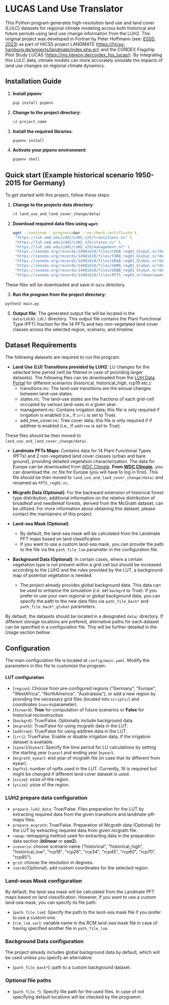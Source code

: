  
# LUCAS Land Use Translator 


This Python program generates high-resolution land use and land cover (LULC) datasets for regional climate modeling across both historical and future periods using land use change information from the LUH2. The original project was developed in Fortran by Peter Hoffmann (see: [ESSD, 2023](https://essd.copernicus.org/articles/15/3819/2023/)) as part of HICSS project LANDMATE (https://hicss-hamburg.de/projects/landmate/index.php.en) and the CORDEX Flagship Pilot Study LUCAS (https://ms.hereon.de/cordex_fps_lucas/). By integrating this LULC data, climate models can more accurately simulate the impacts of land use changes on regional climate dynamics.

## Installation Guide

1. **Install pipenv**:

   ```bash
   pip install pipenv

2. **Change to the project directory**:

   ```bash
   cd project_name

3. **Install the required libraries**:

   ```bash
   pipenv install 

4. **Activate your pipenv environment**:
   ```bash
   pipenv shell

## Quick start (Example historical scenario 1950-2015 for Germany)

To get started with this project, follow these steps:

1. **Change to the projects data directory**:

   ```bash
   cd land_use_and_land_cover_change/data/
   ```
2. **Download required data files using `wget`:**

   ```bash
   wget --continue --progress=bar --no-check-certificate \
    "https://luh.umd.edu/LUH2/LUH2_v2h/transitions.nc" \
    "https://luh.umd.edu/LUH2/LUH2_v2h/states.nc" \
    "https://luh.umd.edu/LUH2/LUH2_v2h/management.nc" \
    "https://zenodo.org/records/14981619/files/CROB_reg01_Global.nc?download=1" \
    "https://zenodo.org/records/14981619/files/FORB_reg01_Global.nc?download=1" \
    "https://zenodo.org/records/14981619/files/GRAB_reg01_Global.nc?download=1" \
    "https://zenodo.org/records/14981619/files/SHRB_reg01_Global.nc?download=1" \
    "https://zenodo.org/records/14981619/files/URBB_reg01_Global.nc?download=1" \
    "https://zenodo.org/records/14981619/files/PFTS_reg01.nc?download=1"
   ```
These files will be downloaded and save in `data` directory.

3. **Run the program from the project directory:**

```bash
python3 main.py
```

5. **Output file:** The generated output file will be located in the  `data/LUCAS_LUC/` directory. This output file contains the Plant Functional Type (PFT) fraction for the 14 PFTs and two non-vegetated land cover classes across the selected region, scenario, and timeline.

## Dataset Requirements

The following datasets are required to run the program:

- **Land Use (LU) Transitions provided by LUH2**: LU changes for the selected time period (will be filtered in case of providing larger datasets). The following files can be downloaded from the [LUH Data Portal](https://luh.umd.edu/data.shtml) for different scenarios (historical, historical_high, rcp19 etc.):
   - transitions.nc: The land-use transitions are the annual changes between land-use states. 
   - states.nc: The land-use states are the fractions of each grid-cell occupied by various land-uses in a given year.
   - management.nc: Contains irrigation data; this file is only required if irrigation is enabled (i.e., if `irri` is set to True).
   - add_tree_cover.nc: Tree cover data; this file is only required if if addtree is enabled (i.e., if `addtree` is set to True).

These files should be then moved to `land_use_and_land_cover_change/data/`.
- **Landmate PFTs Maps**: Contains data for 14 Plant Functional Types (PFTs) and 2 non-vegetated land cover classes (urban and bare ground), providing detailed vegetation characterization. The data for Europe can be downloaded from [WDC Climate](https://www.wdc-climate.de/ui/entry?acronym=LM_PFT_EUR_v1.1_afts). **From [WDC Climate](https://www.wdc-climate.de/ui/entry?acronym=LM_PFT_EUR_v1.1_afts).** you can download the .nc file for Europe (you will have to log in first). This file should be then moved to `land_use_and_land_cover_change/data/` and renamed as `PFTS_reg01.nc`. 

- **Mcgrath Data (Optional)**: For the backward extension of historical forest type distribution, additional information on the relative distribution of broadleaf and needleleaf forests, derived from the McGrath dataset, can be utilized. For more information about obtaining this dataset, please contact the maintainers of this project.
- **Land-sea Mask (Optional)**: 
   - By default, the land-sea mask will be calculated from the Landmate PFT maps based on land classification.
   - If you want to use a custom land-sea mask, you can provide the path to the file via the `path_file_lsm` parameter in the configuration file.
- **Background Data (Optional)**: In certain cases, where a certain vegetation type is not present within a grid cell but should be increased according to the LUH2 and the rules provided by the LUT, a background map of potential vegetation is needed.
   - The project already provides global background data. This data can be used to enhance the simulation (i.e. set `backgrd` to True). If you prefer to use your own regional or global background data, you can specify the path to the new data files via `path_file_back*` and `path_file_back*_global` parameters.

By default, the datasets should be located in a designated `data/` directory. If different storage locations are prefered, alternative paths for each dataset can be specified in a configuration file. This will be further detailed in the Usage section bellow.

 

## Configuration
The main configuration file is located at `config/main.yaml`. Modify the parameters in this file to customize the program:

#### LUT configuration
   - (`region`): Choose from pre-configured regions ("Germany", "Europe", "WestAfrica", "NorthAmerica", "Australasia"), or add a new region by providing the necessary grid files (located into `scripts/`) and coordinates (`coords`parameter).
   - (`forward`): **True** for computation of future scenarios or **False** for historical reconstruction.
   - (`backgrd`): True/False. Optionally include background data.
   - (`mcgrath`): True/False for using mcgrath data in the LUT. 
   - (`addtree`): True/False for using addtree data in the LUT. 
   - (`irri`): True/False. Enable or disable irrigation data, if the irrigation dataset is available.
   - (`syear`)/(`eyear`): Specify the time period for LU calculations by setting the starting year (`syear`) and ending year (`eyear`).
   - (`mcgrath_eyear`): end year of mcgrath file (in case that its different from eyear).
   - (`npfts`): number of npfts used in the LUT. Currently, 16 is required but might be changed if different land cover dataset is used.
   - (`xsize`): xsize of the region.
   - (`ysize`): ysize of the region. 


   ### LUH2 prepare data configuration
   - `prepare_luh2_data`: True/False. Files preparation for the LUT by extracting required data from the given transitions and landmate-pft-maps files.
   - `prepare_mcgrath`: True/False. Preparation of Mcgrath data (Optional) for the LUT by extracting required data from given mcgrath file.
   - `remap`: remapping method used for extracting data in the preparation data section (**bilinear** or **con2**).
   - `scenario`: choose scenario name ("historical", "historical_high", "historical_low", "rcp19", "rcp26", "rcp34", "rcp45", "rcp60", "rcp70", "rcp85").
   - `grid`: choose the resolution in degrees.
   - `coords`(Optional): add custom coordinates for the selected region.
   ### Land-seas Mask configuration
   By default, the land-sea mask will be calculated from the Landmate PFT maps based on land classification. However, if you want to use a custom land-sea mask, you can specify its file path:
   - (`path_file_lsm`): Specify the path to the land-sea mask file if you prefer to use a custom one.
   - (`rcm_lsm_var`): variable name in the RCM land-sea mask file in case of having specified another file in `path_file_lsm`.
   ### Background Data configuration
   The project already includes global background data by default, which will be used unless you specify an alternative:
   - (`path_file_back*`): path to a custom background dataset.
   ### Optional file paths
   - (`path_file_*`): Specify file path for the used files. In case of not specifying default locations will be checked by the programm. 


 
